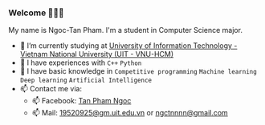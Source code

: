### Welcome 👋👋👋

My name is Ngoc-Tan Pham. I'm a student in Computer Science major.   
- 🌱 I’m currently studying at [University of Information Technology - Vietnam National University (UIT - VNU-HCM)](https://en.uit.edu.vn/overview-vnuhcm-university-information-technology)   
- 🌱 I have experiences with `C++` `Python`    
- 🌱 I have basic knowledge in `Competitive programming` `Machine learning` `Deep learning` `Artificial Intelligence`    
- 📫 Contact me via:   
  +  📫 Facebook: [Tan Pham Ngoc](https://www.facebook.com/ngctn.phm)
  +  📫 Mail: [19520925@gm.uit.edu.vn](mailto:19520925@gm.uit.edu.vn) or [ngctnnnn@gmail.com](mailto:ngctnnnn@gmail.com)   
